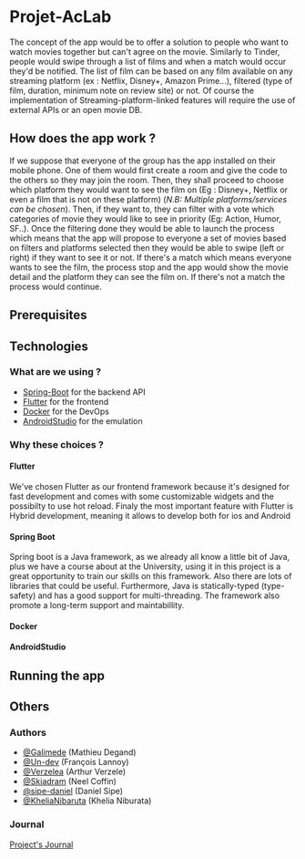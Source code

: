 # Projet-AcLab


  The concept of the app would be to offer a solution to people who want to watch movies together but can't agree on the movie.
  Similarly to Tinder, people would swipe through a list of films and when a match would occur they'd be notified.
  The list of film can be based on any film available on any streaming platform (ex : Netflix, Disney+, Amazon Prime...), filtered (type of film, duration, minimum note on review site) or not.
  Of course the implementation of Streaming-platform-linked features will require the use of external APIs or an open movie DB.
  
## How does the app work ? 

If we suppose that everyone of the group has the app installed on their mobile phone. One of them would first create a room and give the code to the others so they may join the room. Then, they shall proceed to choose which platform they would want to see the film on (Eg : Disney+, Netflix or even a film that is not on these platform) (*N.B: Multiple platforms/services can be chosen*). Then, if they want to, they can filter with a vote which categories of movie they would like to see in priority (Eg: Action, Humor, SF..). 
Once the filtering done they would be able to launch the process which means that the app will propose to everyone a set of movies based on filters and platforms selected then they would be able to swipe (left or right) if they want to see it or not. 
If there's a match which means everyone wants to see the film, the process stop and the app would show the movie detail and the platform they can see the film on.
If there's not a match the process would continue.


## Prerequisites

## Technologies

### What are we using ?

* [Spring-Boot](https://spring.io/projects/spring-boot) for the backend API
* [Flutter](https://flutter.dev/) for the frontend
* [Docker](https://www.docker.com) for the DevOps
* [AndroidStudio](https://developer.android.com/studio) for the emulation

### Why these choices ? 

#### Flutter

We've chosen Flutter as our frontend framework because it's designed for fast development and comes with some customizable widgets and the possibilty to use hot reload. Finaly the most important feature with Flutter is Hybrid development, meaning it allows to develop both for ios and Android 

#### Spring Boot

Spring boot is a Java framework, as we already all know a little bit of Java, plus we have a course about at the University, using it in this project is a great opportunity to train our skills on this framework. Also there are lots of libraries that could be useful.
Furthermore, Java is statically-typed (type-safety) and has a good support for multi-threading. The framework also promote a long-term support and maintabillity.

#### Docker

#### AndroidStudio

## Running the app

## Others

### Authors

* [@Galimede](https://github.com/Galimede) (Mathieu Degand) 
* [@Un-dev](https://github.com/Un-dev) (François Lannoy)
* [@Verzelea](https://github.com/Verzelea) (Arthur Verzele)
* [@Skiadram](https://github.com/Skiadram) (Neel Coffin)
* [@sipe-daniel](https://github.com/sipe-daniel) (Daniel Sipe)
* [@KheliaNibaruta](https://github.com/KheliaNibaruta) (Khelia Niburata)

### Journal

[Project's Journal](https://github.com/Un-dev/Projet-AcLab/tree/main/Journal)

